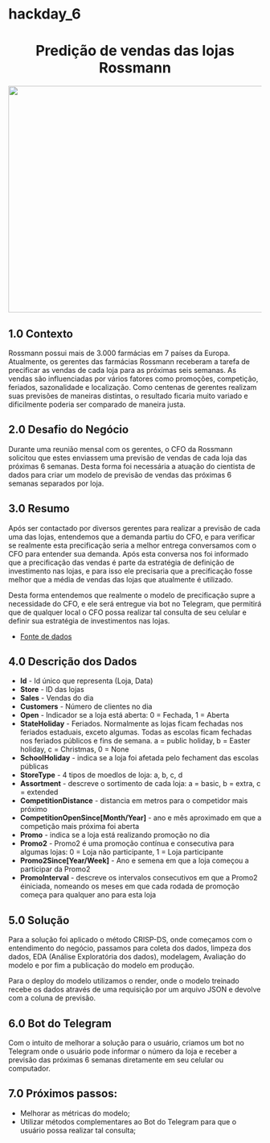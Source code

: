 # hackday_6
<h1 align="center"> Predição de vendas das lojas Rossmann</h1> 

<img align="center"  height="450" width="1000" src="https://github.com/aroldobrancalhao/hackday_6/img/cilco_preco_produto.jpg" >


## 1.0 Contexto

<p> Rossmann possui mais de 3.000 farmácias em 7 países da Europa. Atualmente, os gerentes das farmácias Rossmann receberam a tarefa de precificar as vendas de cada loja para as próximas seis semanas. As vendas são influenciadas por vários fatores como promoções, competição, feriados, sazonalidade e localização. Como centenas de gerentes realizam suas previsões de maneiras distintas, o resultado ficaria muito variado e dificilmente poderia ser comparado de maneira justa.</p>

## 2.0 Desafio do Negócio

<p> Durante uma reunião mensal com os gerentes, o CFO da Rossmann solicitou que estes enviassem uma previsão de vendas de cada loja das próximas 6 semanas. Desta forma foi necessária a atuação do cientista de dados para criar um modelo de previsão de vendas das próximas 6 semanas separados por loja. </p>

## 3.0 Resumo

<p> Após ser contactado por diversos gerentes para realizar a previsão de cada uma das lojas, entendemos que a demanda partiu do CFO, e para verificar se realmente esta precificação seria a melhor entrega conversamos com o CFO para entender sua demanda. Após esta conversa nos foi informado que a precificação das vendas é parte da estratégia de definição de investimento nas lojas, e para isso ele precisaria que a precificação fosse melhor que a média de vendas das lojas que atualmente é utilizado.</p>
<p> Desta forma entendemos que realmente o modelo de precificação supre a necessidade do CFO, e ele será entregue via bot no Telegram, que permitirá que de qualquer local o CFO possa realizar tal consulta de seu celular e definir sua estratégia de investimentos nas lojas.</p>

- [Fonte de dados](https://www.kaggle.com/c/rossmann-store-sales)

## 4.0 Descrição dos Dados

- <b>Id</b> - Id único que representa (Loja, Data)
- <b>Store</b> - ID das lojas
- <b>Sales</b> - Vendas do dia
- <b>Customers</b> - Número de clientes no dia
- <b>Open</b> - Indicador se a loja está aberta: 0 = Fechada, 1 = Aberta
- <b>StateHoliday</b> - Feriados. Normalmente as lojas ficam fechadas nos feriados estaduais, exceto algumas. Todas as escolas ficam fechadas nos feriados públicos e fins de semana. a = public holiday, b = Easter holiday, c = Christmas, 0 = None
- <b>SchoolHoliday</b> - indica se a loja foi afetada pelo fechament das escolas públicas
- <b>StoreType</b> - 4 tipos de moedlos de loja: a, b, c, d
- <b>Assortment</b> - descreve o sortimento de cada loja: a = basic, b = extra, c = extended
- <b>CompetitionDistance</b> - distancia em metros para o competidor mais próximo
- <b>CompetitionOpenSince[Month/Year]</b> - ano e mês aproximado em que a competição mais próxima foi aberta
- <b>Promo</b> - indica se a loja está realizando promoção no dia
- <b>Promo2</b> - Promo2 é uma promoção contínua e consecutiva para algumas lojas: 0 = Loja não participante, 1 = Loja participante
- <b>Promo2Since[Year/Week]</b> - Ano e semena em que a loja começou a participar da Promo2
- <b>PromoInterval</b> - descreve os intervalos consecutivos em que a Promo2 éiniciada, nomeando os meses em que cada rodada de promoção começa para qualquer ano para esta loja

## 5.0 Solução 

<p> Para a solução foi aplicado o método CRISP-DS, onde começamos com o entendimento do negócio, passamos para coleta dos dados, limpeza dos dados, EDA (Análise Exploratória dos dados), modelagem, Avaliação do modelo e por fim a publicação do modelo em produção.</p>

<p> Para o deploy do modelo utilizamos o render, onde o modelo treinado recebe os dados através de uma requisição por um arquivo JSON e devolve com a coluna de previsão.</p>

## 6.0 Bot do Telegram

<p> Com o intuito de melhorar a solução para o usuário, criamos um bot no Telegram onde o usuário pode informar o número da loja e receber a previsão das próximas 6 semanas diretamente em seu celular ou computador.</p>

## 7.0 Próximos passos:

- Melhorar as métricas do modelo;
- Utilizar métodos complementares ao Bot do Telegram para que o usuário possa realizar tal consulta;
